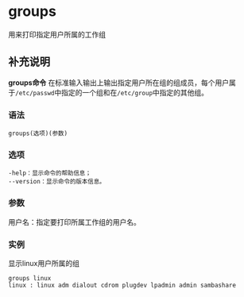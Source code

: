 groups
===

用来打印指定用户所属的工作组

## 补充说明

**groups命令** 在标准输入输出上输出指定用户所在组的组成员，每个用户属于`/etc/passwd`中指定的一个组和在`/etc/group`中指定的其他组。

###  语法

```shell
groups(选项)(参数)
```

###  选项

```shell
-help：显示命令的帮助信息；
--version：显示命令的版本信息。
```

###  参数

用户名：指定要打印所属工作组的用户名。

###  实例

显示linux用户所属的组

```shell
groups linux
linux : linux adm dialout cdrom plugdev lpadmin admin sambashare
```


<!-- Linux命令行搜索引擎：https://github.com/wsdo/linux-complete-guide.git -->
